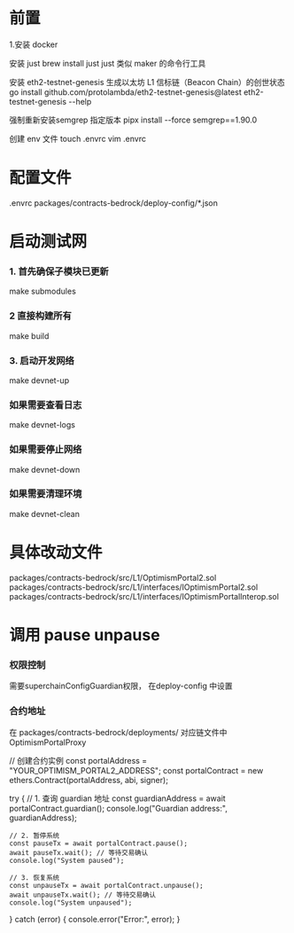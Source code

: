 # 前置
1.安装 docker

安装  just
brew install just
just 类似 maker 的命令行工具

安装 eth2-testnet-genesis
生成以太坊 L1 信标链（Beacon Chain）的创世状态
go install github.com/protolambda/eth2-testnet-genesis@latest
eth2-testnet-genesis --help

强制重新安装semgrep 指定版本
pipx install --force semgrep==1.90.0

创建 env 文件
touch .envrc
vim .envrc

# 配置文件
.envrc
packages/contracts-bedrock/deploy-config/*.json

# 启动测试网
### 1. 首先确保子模块已更新
make submodules

###  2  直接构建所有
make build


### 3. 启动开发网络
make devnet-up

### 如果需要查看日志
make devnet-logs

### 如果需要停止网络
make devnet-down

### 如果需要清理环境
make devnet-clean

# 具体改动文件
packages/contracts-bedrock/src/L1/OptimismPortal2.sol
packages/contracts-bedrock/src/L1/interfaces/IOptimismPortal2.sol
packages/contracts-bedrock/src/L1/interfaces/IOptimismPortalInterop.sol


# 调用 pause unpause
### 权限控制
需要superchainConfigGuardian权限，
在deploy-config 中设置
### 合约地址
在 packages/contracts-bedrock/deployments/  对应链文件中 OptimismPortalProxy

// 创建合约实例
  const portalAddress = "YOUR_OPTIMISM_PORTAL2_ADDRESS";
  const portalContract = new ethers.Contract(portalAddress, abi, signer);

  try {
    // 1. 查询 guardian 地址
    const guardianAddress = await portalContract.guardian();
    console.log("Guardian address:", guardianAddress);

    // 2. 暂停系统
    const pauseTx = await portalContract.pause();
    await pauseTx.wait(); // 等待交易确认
    console.log("System paused");

    // 3. 恢复系统
    const unpauseTx = await portalContract.unpause();
    await unpauseTx.wait(); // 等待交易确认
    console.log("System unpaused");

  } catch (error) {
    console.error("Error:", error);
  }


